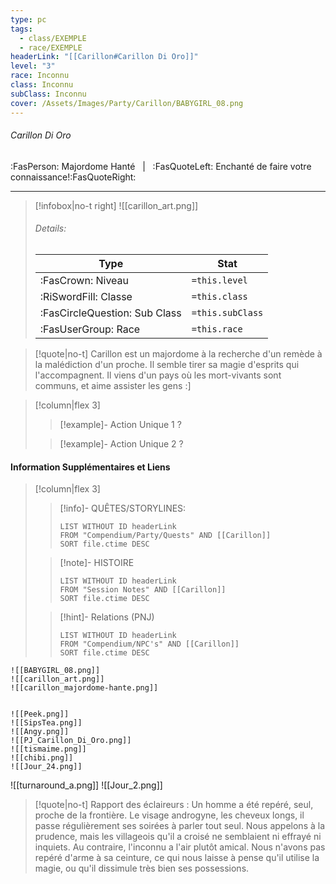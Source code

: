 ```yaml
---
type: pc
tags:
  - class/EXEMPLE
  - race/EXEMPLE
headerLink: "[[Carillon#Carillon Di Oro]]"
level: "3"
race: Inconnu
class: Inconnu
subClass: Inconnu
cover: /Assets/Images/Party/Carillon/BABYGIRL_08.png
---
```


###### Carillon Di Oro
:FasPerson: Majordome Hanté &nbsp; | &nbsp; :FasQuoteLeft: Enchanté de faire votre connaissance!:FasQuoteRight:
___
> [!infobox|no-t right]
> ![[carillon_art.png]]
> ###### Details:
> | Type | Stat |
> | ---- | ---- |
> | :FasCrown: Niveau   | `=this.level` |
> | :RiSwordFill: Classe |  `=this.class`|
> | :FasCircleQuestion: Sub Class |  `=this.subClass`|
> |  :FasUserGroup: Race |  `=this.race`|

> [!quote|no-t]
> Carillon est un majordome à la recherche d'un remède à la malédiction d'un proche. Il semble tirer sa magie d'esprits qui l'accompagnent.
> Il viens d'un pays où les mort-vivants sont communs, et aime assister les gens :]

> [!column|flex 3]
>> [!example]- Action Unique 1
>> ?
>> 
>
>>[!example]- Action Unique 2
>> ?
>> 

#### Information Supplémentaires et Liens
> [!column|flex 3]
>> [!info]- QUÊTES/STORYLINES:
>>```dataview
>>LIST WITHOUT ID headerLink
>>FROM "Compendium/Party/Quests" AND [[Carillon]]
>>SORT file.ctime DESC
>
>>[!note]- HISTOIRE
>>```dataview
>>LIST WITHOUT ID headerLink
>>FROM "Session Notes" AND [[Carillon]]
>>SORT file.ctime DESC
>
>>[!hint]- Relations (PNJ)
>>```dataview
>>LIST WITHOUT ID headerLink
>>FROM "Compendium/NPC's" AND [[Carillon]]
>>SORT file.ctime DESC

```image-layout-masonry-2
![[BABYGIRL_08.png]]
![[carillon_art.png]]
![[carillon_majordome-hante.png]]


```
```image-layout-masonry-4
![[Peek.png]]
![[SipsTea.png]]
![[Angy.png]]
![[PJ_Carillon_Di_Oro.png]]
![[tismaime.png]]
![[chibi.png]]
![[Jour_24.png]]
```
![[turnaround_a.png]]
![[Jour_2.png]]


> [!quote|no-t]
> Rapport des éclaireurs : Un homme a été repéré, seul, proche de la frontière. Le visage androgyne, les cheveux longs, il passe régulièrement ses soirées à parler tout seul. Nous appelons à la prudence, mais les villageois qu'il a croisé ne semblaient ni effrayé ni inquiets. Au contraire, l'inconnu a l'air plutôt amical. Nous n'avons pas repéré d'arme à sa ceinture, ce qui nous laisse à pense qu'il utilise la magie, ou qu'il dissimule très bien ses possessions.
